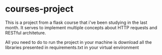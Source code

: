 # courses-project
This is a project from a flask course that i've been studying in the last month. It serves to implement multiple concepts about HTTP requests and RESTful architeture.

All you need to do to run the project in your machine is download all the libraries presented in requirements.txt in your virtual environment
